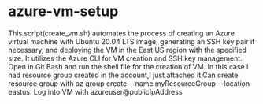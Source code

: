 # azure-vm-setup
This script(create_vm.sh) automates the process of creating an Azure virtual machine with Ubuntu 20.04 LTS image, generating an SSH key pair if necessary, and deploying the VM in the East US region with the specified size. It utilizes the Azure CLI for VM creation and SSH key management.
Open in Git Bash and run the shell file for the creation of VM.
In this case I had resource group created in the account,I just attached it.Can create resource group with az group create --name myResourceGroup --location eastus.
Log into VM with azureuser@publicIpAddress
